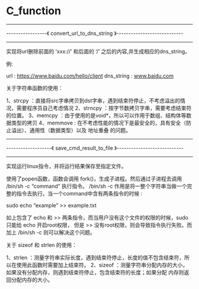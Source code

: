# C_function


****************************************************************************
-----------------《 convert_url_to_dns_string 》----------------------------
****************************************************************************

实现将url删除前面的 ‘xxx://’ 和后面的 ‘/’ 之后的内容,并生成相应的dns_string。

例:

  url : https://www.baidu.com/hello/client
  dns_string : www.baidu.com

关于字符串函数的使用：

1、strcpy ：直接将src字串拷贝到dst字串，遇到结束符停止，不考虑溢出的情况，需要程序员自己考虑情况
2、strncpy ：按字节数拷贝字串，需要考虑结束符的位置。
3、memcpy ：由于使用的是void*，所以可以作用于数组、结构体等数据类型的拷贝
4、memmove : 在不考虑性能的情况下是最安全的，具有安全（防止溢出）、通用性（数据类型）以及 地址重叠
的问题。

****************************************************************************
-------------------《 save_cmd_result_to_file 》----------------------------
****************************************************************************

实现运行linux指令，并将运行结果保存至指定文件。

使用了popen函数，函数会调用 fork()，生成子进程。然后通过子进程去调用 /bin/sh -c “command” 执行指令。
/bin/sh -c 作用是将一整个字符串当做一个完整的指令去执行。当一个command中含有两条指令的时候 :

sudo echo “example” >> example.txt

如上包含了 echo 和 >> 两条指令，而当用户没有这个文件的权限的时候，sudo只能给 echo 开启root权限，
但是 >> 没有root权限，则会导致指令执行失败。而加上 /bin/sh -c 则可以解决这个问题。


关于 sizeof 和 strlen 的使用：

1、strlen ：测量字符串实际长度，遇到结束符停止，长度的值不包含结束符，所以在使用此函数时需要加上结束符。
2、sizeof ：测量字符串分配内存的大小，如果没有分配内存，则遇到结束符停止，包含结束符的长度；如果分配
内存则返回分配内存的大小。
